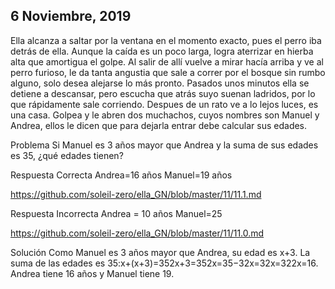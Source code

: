 
## 6 Noviembre, 2019

Ella alcanza a saltar por la ventana en el momento exacto, pues el perro iba detrás de ella. Aunque la caída es un poco larga, logra aterrizar en hierba alta que amortigua el golpe. Al salir de allí vuelve a mirar hacía arriba y ve al perro furioso, le da tanta angustia que sale a correr por el bosque sin rumbo alguno, solo desea alejarse lo más pronto. Pasados unos minutos ella se detiene a descansar, pero escucha que atrás suyo suenan ladridos, por lo que rápidamente sale corriendo. Despues de un rato ve a lo lejos luces, es una casa. Golpea y le abren dos muchachos, cuyos nombres son Manuel y Andrea, ellos le dicen que para dejarla entrar debe calcular sus edades.

Problema
Si Manuel es 3 años mayor que Andrea y la suma de sus edades es 35, ¿qué edades tienen?

Respuesta Correcta
Andrea=16 años Manuel=19 años

https://github.com/soleil-zero/ella_GN/blob/master/11/11.1.md

Respuesta Incorrecta
Andrea = 10 años Manuel=25

https://github.com/soleil-zero/ella_GN/blob/master/11/11.0.md

Solución
Como Manuel es 3 años mayor que Andrea, su edad es x+3. La suma de las edades es 35:x+(x+3)=352x+3=352x=35−32x=32x=322x=16. Andrea tiene 16 años y Manuel tiene 19.
